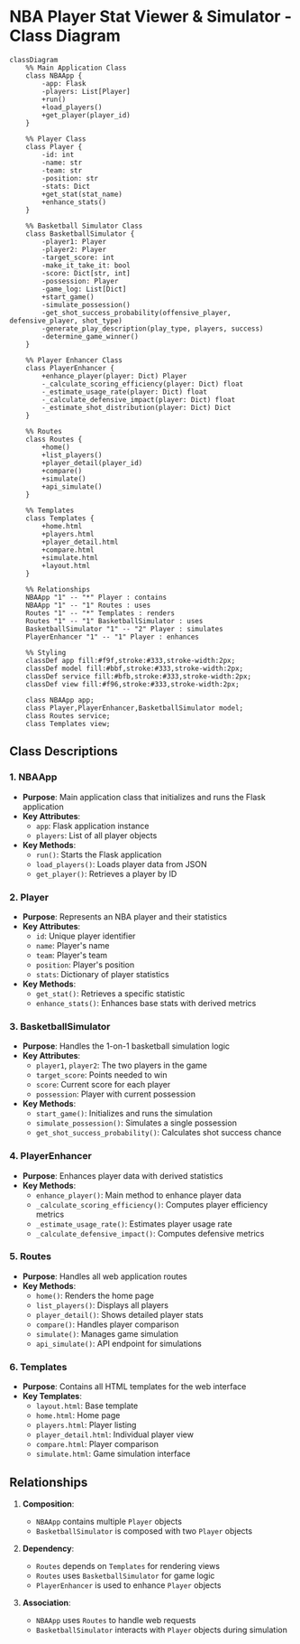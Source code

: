 # NBA Player Stat Viewer & Simulator - Class Diagram

```mermaid
classDiagram
    %% Main Application Class
    class NBAApp {
        -app: Flask
        -players: List[Player]
        +run()
        +load_players()
        +get_player(player_id)
    }

    %% Player Class
    class Player {
        -id: int
        -name: str
        -team: str
        -position: str
        -stats: Dict
        +get_stat(stat_name)
        +enhance_stats()
    }

    %% Basketball Simulator Class
    class BasketballSimulator {
        -player1: Player
        -player2: Player
        -target_score: int
        -make_it_take_it: bool
        -score: Dict[str, int]
        -possession: Player
        -game_log: List[Dict]
        +start_game()
        -simulate_possession()
        -get_shot_success_probability(offensive_player, defensive_player, shot_type)
        -generate_play_description(play_type, players, success)
        -determine_game_winner()
    }

    %% Player Enhancer Class
    class PlayerEnhancer {
        +enhance_player(player: Dict) Player
        -_calculate_scoring_efficiency(player: Dict) float
        -_estimate_usage_rate(player: Dict) float
        -_calculate_defensive_impact(player: Dict) float
        -_estimate_shot_distribution(player: Dict) Dict
    }

    %% Routes
    class Routes {
        +home()
        +list_players()
        +player_detail(player_id)
        +compare()
        +simulate()
        +api_simulate()
    }

    %% Templates
    class Templates {
        +home.html
        +players.html
        +player_detail.html
        +compare.html
        +simulate.html
        +layout.html
    }

    %% Relationships
    NBAApp "1" -- "*" Player : contains
    NBAApp "1" -- "1" Routes : uses
    Routes "1" -- "*" Templates : renders
    Routes "1" -- "1" BasketballSimulator : uses
    BasketballSimulator "1" -- "2" Player : simulates
    PlayerEnhancer "1" -- "1" Player : enhances

    %% Styling
    classDef app fill:#f9f,stroke:#333,stroke-width:2px;
    classDef model fill:#bbf,stroke:#333,stroke-width:2px;
    classDef service fill:#bfb,stroke:#333,stroke-width:2px;
    classDef view fill:#f96,stroke:#333,stroke-width:2px;
    
    class NBAApp app;
    class Player,PlayerEnhancer,BasketballSimulator model;
    class Routes service;
    class Templates view;
```

## Class Descriptions

### 1. NBAApp
- **Purpose**: Main application class that initializes and runs the Flask application
- **Key Attributes**:
  - `app`: Flask application instance
  - `players`: List of all player objects
- **Key Methods**:
  - `run()`: Starts the Flask application
  - `load_players()`: Loads player data from JSON
  - `get_player()`: Retrieves a player by ID

### 2. Player
- **Purpose**: Represents an NBA player and their statistics
- **Key Attributes**:
  - `id`: Unique player identifier
  - `name`: Player's name
  - `team`: Player's team
  - `position`: Player's position
  - `stats`: Dictionary of player statistics
- **Key Methods**:
  - `get_stat()`: Retrieves a specific statistic
  - `enhance_stats()`: Enhances base stats with derived metrics

### 3. BasketballSimulator
- **Purpose**: Handles the 1-on-1 basketball simulation logic
- **Key Attributes**:
  - `player1`, `player2`: The two players in the game
  - `target_score`: Points needed to win
  - `score`: Current score for each player
  - `possession`: Player with current possession
- **Key Methods**:
  - `start_game()`: Initializes and runs the simulation
  - `simulate_possession()`: Simulates a single possession
  - `get_shot_success_probability()`: Calculates shot success chance

### 4. PlayerEnhancer
- **Purpose**: Enhances player data with derived statistics
- **Key Methods**:
  - `enhance_player()`: Main method to enhance player data
  - `_calculate_scoring_efficiency()`: Computes player efficiency metrics
  - `_estimate_usage_rate()`: Estimates player usage rate
  - `_calculate_defensive_impact()`: Computes defensive metrics

### 5. Routes
- **Purpose**: Handles all web application routes
- **Key Methods**:
  - `home()`: Renders the home page
  - `list_players()`: Displays all players
  - `player_detail()`: Shows detailed player stats
  - `compare()`: Handles player comparison
  - `simulate()`: Manages game simulation
  - `api_simulate()`: API endpoint for simulations

### 6. Templates
- **Purpose**: Contains all HTML templates for the web interface
- **Key Templates**:
  - `layout.html`: Base template
  - `home.html`: Home page
  - `players.html`: Player listing
  - `player_detail.html`: Individual player view
  - `compare.html`: Player comparison
  - `simulate.html`: Game simulation interface

## Relationships

1. **Composition**:
   - `NBAApp` contains multiple `Player` objects
   - `BasketballSimulator` is composed with two `Player` objects

2. **Dependency**:
   - `Routes` depends on `Templates` for rendering views
   - `Routes` uses `BasketballSimulator` for game logic
   - `PlayerEnhancer` is used to enhance `Player` objects

3. **Association**:
   - `NBAApp` uses `Routes` to handle web requests
   - `BasketballSimulator` interacts with `Player` objects during simulation
